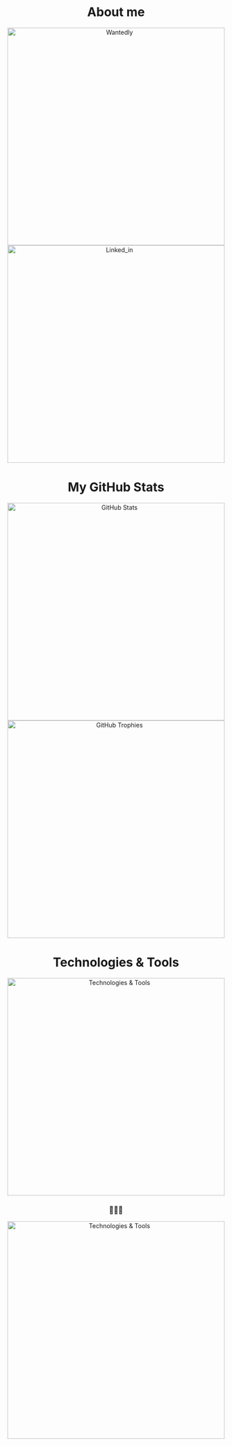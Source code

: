 <h1 align="center">About me</h1>
<p align="center">
    <a href="https://www.wantedly.com/id/miki_taichi" target="_blank"><img src="https://github.com/user-attachments/assets/a7a164c5-706b-4234-9f31-5fd9bb7d1620" alt="Wantedly" width="500"></a><br>
    <a href="https://www.linkedin.com/in/taichi-miki-965641298" target="_blank"><img src="https://github.com/user-attachments/assets/450ebbdf-df04-4ca3-b8c8-8d21d7048281" alt="Linked_in" width="500"></a>
</p>

<h1 align="center">My GitHub Stats</h1>
<p align="center">
    <img src="https://github-readme-stats-theta-one-89.vercel.app/api?username=taichone&hide=stars,contribs&theme=radical&count_private=true&border_radius=10" alt="GitHub Stats" width="500"><br>
    <img src="https://github-profile-trophy.vercel.app/?username=taichone&title=-Stars&column=4&theme=juicyfresh" alt="GitHub Trophies" width="500">
</p>

<h1 align="center">Technologies & Tools</h1>
<p align="center">
    <img src="https://skillicons.dev/icons?i=swift,python,notion,figma,firebase,github,git,c&perline=10" alt="Technologies & Tools" width="500">
</p>

<h3 align="center">🤔💕💭</h3>
<p align="center">
    <img src="https://skillicons.dev/icons?i=nextjs,react,ts,kotlin,flutter,dart,githubactions,&perline=10" alt="Technologies & Tools" width="500">
</p>
